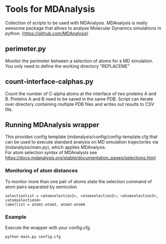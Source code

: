 # Tools for MDAnalysis

Collection of scripts to be used with MDAnalysis. MDAnalysis is really awesome package that allows to analyse Molecular Dynamics simulations in python. (https://github.com/MDAnalysis)

## perimeter.py
Monitor the perimeter between a selection of atoms for a MD simulation. You only need to define the working directory "REPLACEME"

## count-interface-calphas.py
Count the number of C-alpha atoms at the interface of two proteins A and B. Proteins A and B need to be saved in the same PDB. Script can iterate over directory containing multiple PDB files and writes out results to CSV file.  

## Running MDAnalysis wrapper
This provides config template (mdanalysis/config/config-template.cfg that can be used to execute standard analysis on MD simulation trajectories via (mdanalysis/main.py), which applies MDAnalysis.  
For atom selection syntax of MDAnalysis see https://docs.mdanalysis.org/stable/documentation_pages/selections.html

### Monitoring of atom distances
To monitor more than one pair of atoms state the selection command of atom pairs separated by semicolon  
```
selectionlist = <atomselection1>, <atomselection2>; <atomselection3>, <atomselection4>  
labellist = atom1-atom2, atom3-atom4
```
### Example
Execute the wrapper with your config.cfg
```
python main.py config.cfg
```
